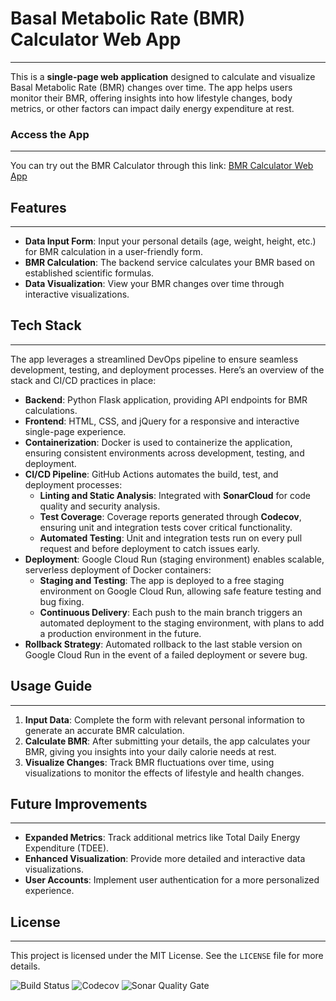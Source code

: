 # Basal Metabolic Rate (BMR) Calculator Web App
---

This is a **single-page web application** designed to calculate and visualize Basal Metabolic Rate (BMR) changes over time. The app helps users monitor their BMR, offering insights into how lifestyle changes, body metrics, or other factors can impact daily energy expenditure at rest.

### Access the App
---

You can try out the BMR Calculator through this link: [BMR Calculator Web App](https://bmr-calculator-366291964646.us-central1.run.app)

## Features
---

- **Data Input Form**: Input your personal details (age, weight, height, etc.) for BMR calculation in a user-friendly form.
- **BMR Calculation**: The backend service calculates your BMR based on established scientific formulas.
- **Data Visualization**: View your BMR changes over time through interactive visualizations.

## Tech Stack
---

The app leverages a streamlined DevOps pipeline to ensure seamless development, testing, and deployment processes. Here’s an overview of the stack and CI/CD practices in place:

- **Backend**: Python Flask application, providing API endpoints for BMR calculations.
- **Frontend**: HTML, CSS, and jQuery for a responsive and interactive single-page experience.
- **Containerization**: Docker is used to containerize the application, ensuring consistent environments across development, testing, and deployment.
- **CI/CD Pipeline**: GitHub Actions automates the build, test, and deployment processes:
  - **Linting and Static Analysis**: Integrated with **SonarCloud** for code quality and security analysis.
  - **Test Coverage**: Coverage reports generated through **Codecov**, ensuring unit and integration tests cover critical functionality.
  - **Automated Testing**: Unit and integration tests run on every pull request and before deployment to catch issues early.
- **Deployment**: Google Cloud Run (staging environment) enables scalable, serverless deployment of Docker containers:
  - **Staging and Testing**: The app is deployed to a free staging environment on Google Cloud Run, allowing safe feature testing and bug fixing.
  - **Continuous Delivery**: Each push to the main branch triggers an automated deployment to the staging environment, with plans to add a production environment in the future.
- **Rollback Strategy**: Automated rollback to the last stable version on Google Cloud Run in the event of a failed deployment or severe bug.

## Usage Guide
---

1. **Input Data**: Complete the form with relevant personal information to generate an accurate BMR calculation.
2. **Calculate BMR**: After submitting your details, the app calculates your BMR, giving you insights into your daily calorie needs at rest.
3. **Visualize Changes**: Track BMR fluctuations over time, using visualizations to monitor the effects of lifestyle and health changes.

## Future Improvements
---

- **Expanded Metrics**: Track additional metrics like Total Daily Energy Expenditure (TDEE).
- **Enhanced Visualization**: Provide more detailed and interactive data visualizations.
- **User Accounts**: Implement user authentication for a more personalized experience.

## License
---

This project is licensed under the MIT License. See the `LICENSE` file for more details.


![Build Status](https://img.shields.io/github/actions/workflow/status/yifattih/bmr_calculator/ci_cd.yml)
![Codecov](https://img.shields.io/codecov/c/gh/yifattih/bmr_calculator)
![Sonar Quality Gate](https://img.shields.io/sonar/quality_gate/yifattih_bmr_calculator?server=https%3A%2F%2Fsonarcloud.io)
